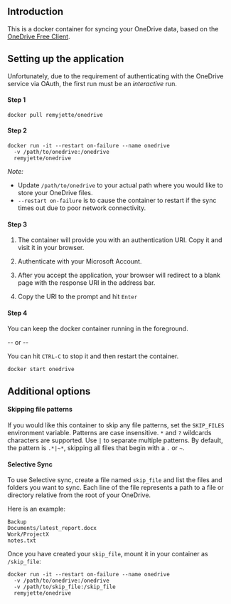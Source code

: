 ## Introduction

This is a docker container for syncing your OneDrive data, based on the
[OneDrive Free Client](https://github.com/skilion/onedrive).


## Setting up the application

Unfortunately, due to the requirement of authenticating with the OneDrive
service via OAuth, the first run must be an *interactive* run.

#### Step 1

```shell
docker pull remyjette/onedrive
```

#### Step 2

```shell
docker run -it --restart on-failure --name onedrive
  -v /path/to/onedrive:/onedrive
  remyjette/onedrive
```

*Note:*

* Update `/path/to/onedrive` to your actual path where you would like to store your OneDrive files.
* `--restart on-failure` is to cause the container to restart if the sync times out due to poor network connectivity.

#### Step 3

1. The container will provide you with an authentication URI. Copy it and visit it in your browser.

2. Authenticate with your Microsoft Account.

3. After you accept the application, your browser will redirect to a blank page with the response URI in the address bar.

4. Copy the URI to the prompt and hit `Enter`

#### Step 4

You can keep the docker container running in the foreground.

-- or --

You can hit `CTRL-C` to stop it and then restart the container.

```shell
docker start onedrive
```

## Additional options

#### Skipping file patterns

If you would like this container to skip any file patterns, set the
`SKIP_FILES` environment variable. Patterns are case insensitive. `*` and `?`
wildcards characters are supported. Use `|` to separate multiple patterns.
By default, the pattern is `.*|~*`, skipping all files that begin with a
`.` or `~`.

#### Selective Sync

To use Selective sync, create a file named `skip_file` and list the files
and folders you want to sync. Each line of the file represents a path to a
file or directory relative from the root of your OneDrive.

Here is an example:
```
Backup
Documents/latest_report.docx
Work/ProjectX
notes.txt
```

Once you have created your `skip_file`, mount it in your container as `/skip_file`:

```shell
docker run -it --restart on-failure --name onedrive
  -v /path/to/onedrive:/onedrive
  -v /path/to/skip_file:/skip_file
  remyjette/onedrive
```
